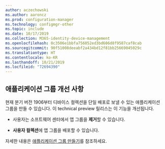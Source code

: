 ```yaml
---
author: aczechowski
ms.author: aaroncz
ms.prod: configuration-manager
ms.technology: configmgr-other
ms.topic: include
ms.date: 10/17/2019
ms.collection: M365-identity-device-management
ms.openlocfilehash: 0c3506e1bbfa756052ed3bd606d8f9587caf8cab
ms.sourcegitcommit: 90f51008deeabf2a434bd12f81bb25669045029c
ms.translationtype: HT
ms.contentlocale: ko-KR
ms.lasthandoff: 10/21/2019
ms.locfileid: "72694390"
---
```

## <a name="bkmk_appgrp"></a> 애플리케이션 그룹 개선 사항

<!--4760058-->

현재 분기 버전 1906부터 디바이스 컬렉션을 단일 배포로 보낼 수 있는 애플리케이션 그룹을 만들 수 있습니다. 이 technical preview 릴리스는 이 기능을 개선됩니다.

- 사용자는 소프트웨어 센터에서 앱 그룹을 **제거**할 수 있습니다.

- **사용자 컬렉션**에 앱 그룹을 배포할 수 있습니다.

자세한 내용은 [애플리케이션 그룹 만들기](/sccm/apps/deploy-use/create-app-groups)를 참조하세요.
